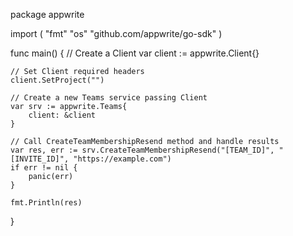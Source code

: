 package appwrite

import (
    "fmt"
    "os"
    "github.com/appwrite/go-sdk"
)

func main() {
    // Create a Client
    var client := appwrite.Client{}

    // Set Client required headers
    client.SetProject("")

    // Create a new Teams service passing Client
    var srv := appwrite.Teams{
        client: &client
    }

    // Call CreateTeamMembershipResend method and handle results
    var res, err := srv.CreateTeamMembershipResend("[TEAM_ID]", "[INVITE_ID]", "https://example.com")
    if err != nil {
        panic(err)
    }

    fmt.Println(res)
}